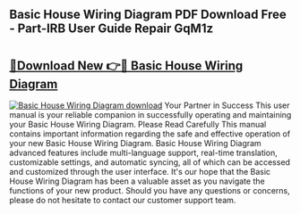 ## Basic House Wiring Diagram PDF Download Free - Part-IRB User Guide Repair GqM1z

# <h2><a href="http://dfpu5e.blite.top/?on=Basic+House+Wiring+Diagram">🔗Download New 👉🔴 Basic House Wiring Diagram</a></h2>

[![Basic House Wiring Diagram download](https://i.imgur.com/lujVjoI.png)](http://dfpu5e.blite.top/?on=Basic+House+Wiring+Diagram)
Your Partner in Success This user manual is your reliable companion in successfully operating and maintaining your Basic House Wiring Diagram. Please Read Carefully This manual contains important information regarding the safe and effective operation of your new Basic House Wiring Diagram. Basic House Wiring Diagram advanced features include multi-language support, real-time translation, customizable settings, and automatic syncing, all of which can be accessed and customized through the user interface. It's our hope that the Basic House Wiring Diagram has been a valuable asset as you navigate the functions of your new product. Should you have any questions or concerns, please do not hesitate to contact our customer support team.
